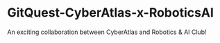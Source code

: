 # GitQuest-CyberAtlas-x-RoboticsAI
 An exciting collaboration between CyberAtlas and Robotics &amp; AI Club!
